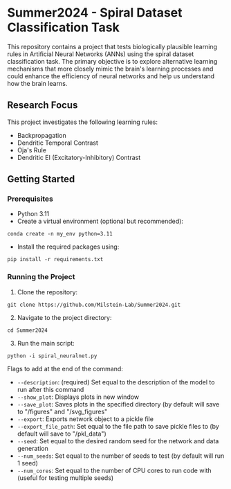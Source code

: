 # Summer2024 - Spiral Dataset Classification Task

This repository contains a project that tests biologically plausible learning rules in Artificial Neural Networks (ANNs) using the spiral dataset classification task. The primary objective is to explore alternative learning mechanisms that more closely mimic the brain's learning processes and could enhance the efficiency of neural networks and help us understand how the brain learns.

## Research Focus

This project investigates the following learning rules:

* Backpropagation
* Dendritic Temporal Contrast
* Oja's Rule
* Dendritic EI (Excitatory-Inhibitory) Contrast

## Getting Started

### Prerequisites

* Python 3.11
* Create a virtual environment (optional but recommended):
```
conda create -n my_env python=3.11
```
* Install the required packages using:
```
pip install -r requirements.txt
```

### Running the Project

1. Clone the repository:
```
git clone https://github.com/Milstein-Lab/Summer2024.git
```

2. Navigate to the project directory:
```
cd Summer2024
```

3. Run the main script:
```
python -i spiral_neuralnet.py
```

Flags to add at the end of the command:
* ```--description```: (required) Set equal to the description of the model to run after this command
* ```--show_plot```: Displays plots in new window
* ```--save_plot```: Saves plots in the specified directory (by default will save to "/figures" and "/svg_figures"
* ```--export```: Exports network object to a pickle file
* ```--export_file_path```: Set equal to the file path to save pickle files to (by default will save to "/pkl_data")
* ```--seed```: Set equal to the desired random seed for the network and data generation
* ```--num_seeds```: Set equal to the number of seeds to test (by default will run 1 seed)
* ```--num_cores```: Set equal to the number of CPU cores to run code with (useful for testing multiple seeds)

